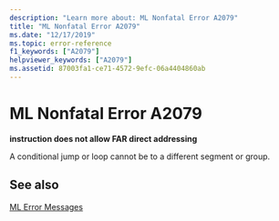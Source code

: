 ```yaml
---
description: "Learn more about: ML Nonfatal Error A2079"
title: "ML Nonfatal Error A2079"
ms.date: "12/17/2019"
ms.topic: error-reference
f1_keywords: ["A2079"]
helpviewer_keywords: ["A2079"]
ms.assetid: 87003fa1-ce71-4572-9efc-06a4404860ab
---
```

# ML Nonfatal Error A2079

**instruction does not allow FAR direct addressing**

A conditional jump or loop cannot be to a different segment or group.

## See also

[ML Error Messages](ml-error-messages.md)
